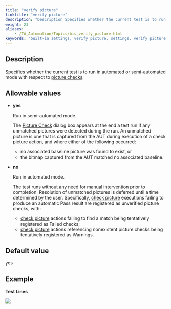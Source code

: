 ```yaml
--- 
title: "verify picture"
linktitle: "verify picture"
description: "Description Specifies whether the current test is to run in automated or semi-automated mode with respect to picture checks . Allowable values yes Run in semi-automated mode. The Picture Check dialog ..."
weight: 23
aliases: 
    - /TA_Automation/Topics/bis_verify_picture.html
keywords: "built-in settings, verify picture, settings, verify picture (settings), verify picture, specify whether to verify picture in automated mode or semi-automated mode, determine which mode is used to check picture"
---
```


## Description

Specifies whether the current test is to run in automated or semi-automated mode with respect to [picture checks](/TA_Automation/Topics/bia_check_picture.html).

## Allowable values

-   **yes**

    Run in semi-automated mode.

    The [Picture Check](/TA_Automation/Topics/bia_check_picture.html#image_s2w_3zj_vq) dialog box appears at the end a test run if any unmatched pictures were detected during the run. An unmatched picture is one that is captured from the AUT during execution of a check picture action, and where either of the following occurred:

    -   no associated baseline picture was found to exist, or
    -   the bitmap captured from the AUT matched no associated baseline.
-   **no**

    Run in automated mode.

    The test runs without any need for manual intervention prior to completion. Resolution of unmatched pictures is deferred until a time determined by the user. Specifically, [check picture](/TA_Automation/Topics/bia_check_picture.html) executions failing to produce an automatic Pass result are registered as unverified picture checks, with:

    -   [check picture](/TA_Automation/Topics/bia_check_picture.html) actions failing to find a match being tentatively registered as Failed checks;
    -   [check picture](/TA_Automation/Topics/bia_check_picture.html) actions referencing nonexistent picture checks being tentatively registered as Warnings.

## Default value

yes

## Example

**Test Lines**

![](/images/TA_Automation/Images/bis_verify_picture_pgm_3.png)





